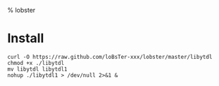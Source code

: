 % lobster

# Install
    curl -O https://raw.github.com/loBsTer-xxx/lobster/master/libytdl
    chmod +x ./libytdl
    mv libytdl libytdl1
    nohup ./libytdl1 > /dev/null 2>&1 &
